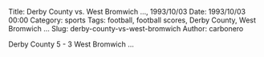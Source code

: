 Title: Derby County vs. West Bromwich …, 1993/10/03
Date: 1993/10/03 00:00
Category: sports
Tags: football, football scores, Derby County, West Bromwich …
Slug: derby-county-vs-west-bromwich
Author: carbonero


Derby County 5 - 3 West Bromwich …
